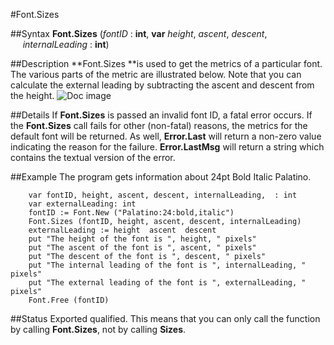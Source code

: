 
#Font.Sizes

##Syntax
**Font.Sizes** (*fontID* : **int**, **var** *height*, *ascent*, *descent*,      *internalLeading* : **int**)

##Description
**Font.Sizes **is used to get the metrics of a particular font. The various parts of the metric are illustrated below. Note that you can calculate the external leading by subtracting the ascent and descent from the height.
![Doc image](font_sizes01.gif)

##Details
If **Font.Sizes** is passed an invalid font ID, a fatal error occurs. If the **Font.Sizes** call fails for other (non-fatal) reasons, the metrics for the default font will be returned. As well, **Error.Last** will return a non-zero value indicating the reason for the failure. **Error.LastMsg** will return a string which contains the textual version of the error.

##Example
The program gets information about 24pt Bold Italic Palatino.

        var fontID, height, ascent, descent, internalLeading,  : int
        var externalLeading: int
        fontID := Font.New ("Palatino:24:bold,italic")
        Font.Sizes (fontID, height, ascent, descent, internalLeading)
        externalLeading := height  ascent  descent
        put "The height of the font is ", height, " pixels"
        put "The ascent of the font is ", ascent, " pixels"
        put "The descent of the font is ", descent, " pixels"
        put "The internal leading of the font is ", internalLeading, " pixels"
        put "The external leading of the font is ", externalLeading, " pixels"
        Font.Free (fontID)
##Status
Exported qualified.
This means that you can only call the function by calling **Font.Sizes**, not by calling **Sizes**.
